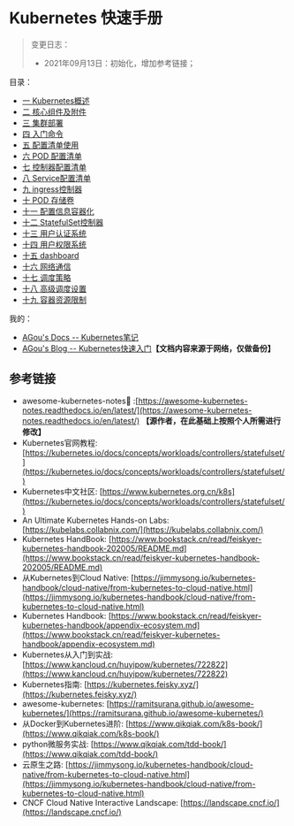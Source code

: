 # Kubernetes 快速手册

> 变更日志：
>
> - 2021年09月13日：初始化，增加参考链接；

目录：

- [一 Kubernetes概述](/myDocs/k8s/一%20Kubernetes概述)
- [二 核心组件及附件](/myDocs/k8s/二%20核心组件及附件)
- [三 集群部署](/myDocs/k8s/三%20集群部署)
- [四 入门命令](/myDocs/k8s/四%20入门命令)
- [五 配置清单使用](/myDocs/k8s/五%20配置清单使用)
- [六 POD 配置清单](/myDocs/k8s/六%20POD%20配置清单)
- [七 控制器配置清单](/myDocs/k8s/七%20控制器配置清单)
- [八 Service配置清单](/myDocs/k8s/八%20Service%20配置清单)
- [九 ingress控制器](/myDocs/k8s/九%20ingress%20控制器)
- [十 POD 存储卷](/myDocs/k8s/十%20POD%20存储卷)
- [十一 配置信息容器化](/myDocs/k8s/十一%20配置信息容器化)
- [十二 StatefulSet控制器](/myDocs/k8s/十二%20StatefulSet%20控制器)
- [十三 用户认证系统](/myDocs/k8s/十三%20用户认证系统)
- [十四 用户权限系统](/myDocs/k8s/十四%20用户权限系统)
- [十五 dashboard](/myDocs/k8s/十五%20dashboard)
- [十六 网络通信](/myDocs/k8s/十六%20网络通信)
- [十七 调度策略](/myDocs/k8s/十七%20调度策略)
- [十八 高级调度设置](/myDocs/k8s/十八%20高级调度设置)
- [十九 容器资源限制](/myDocs/k8s/十九%20容器资源限制)

我的：

- [AGou's Docs -- Kubernetes笔记](https://agou-ops.cn/myDocs/post/Docker%20&%20Kubernetes%20&%20Micro%20Services/Kubernetes/)
- [AGou's Blog -- Kubernetes快速入门](https://agou-ops.cn/post/k8s/01-%E5%88%9D%E6%8E%A2kubernetes%E5%8A%9F%E8%83%BD%E4%B8%8E%E7%BB%84%E4%BB%B6/)**【文档内容来源于网络，仅做备份】**

## 参考链接

- awesome-kubernetes-notes:checkered_flag: :[https://awesome-kubernetes-notes.readthedocs.io/en/latest/](https://awesome-kubernetes-notes.readthedocs.io/en/latest/) **【源作者，在此基础上按照个人所需进行修改】**
- Kubernetes官网教程: [https://kubernetes.io/docs/concepts/workloads/controllers/statefulset/](https://kubernetes.io/docs/concepts/workloads/controllers/statefulset/)
- Kubernetes中文社区: [https://www.kubernetes.org.cn/k8s](https://kubernetes.io/docs/concepts/workloads/controllers/statefulset/)
- An Ultimate Kubernetes Hands-on Labs: [https://kubelabs.collabnix.com/](https://kubelabs.collabnix.com/)
- Kubernetes HandBook: [https://www.bookstack.cn/read/feiskyer-kubernetes-handbook-202005/README.md](https://www.bookstack.cn/read/feiskyer-kubernetes-handbook-202005/README.md)
- 从Kubernetes到Cloud Native: [https://jimmysong.io/kubernetes-handbook/cloud-native/from-kubernetes-to-cloud-native.html](https://jimmysong.io/kubernetes-handbook/cloud-native/from-kubernetes-to-cloud-native.html)
- Kubernetes Handbook: [https://www.bookstack.cn/read/feiskyer-kubernetes-handbook/appendix-ecosystem.md](https://www.bookstack.cn/read/feiskyer-kubernetes-handbook/appendix-ecosystem.md)
- Kubernetes从入门到实战: [https://www.kancloud.cn/huyipow/kubernetes/722822](https://www.kancloud.cn/huyipow/kubernetes/722822)
- Kubernetes指南: [https://kubernetes.feisky.xyz/](https://kubernetes.feisky.xyz/)
- awesome-kubernetes: [https://ramitsurana.github.io/awesome-kubernetes/](https://ramitsurana.github.io/awesome-kubernetes/)
- 从Docker到Kubernetes进阶: [https://www.qikqiak.com/k8s-book/](https://www.qikqiak.com/k8s-book/)
- python微服务实战: [https://www.qikqiak.com/tdd-book/](https://www.qikqiak.com/tdd-book/)
- 云原生之路: [https://jimmysong.io/kubernetes-handbook/cloud-native/from-kubernetes-to-cloud-native.html](https://jimmysong.io/kubernetes-handbook/cloud-native/from-kubernetes-to-cloud-native.html)
- CNCF Cloud Native Interactive Landscape: [https://landscape.cncf.io/](https://landscape.cncf.io/)
